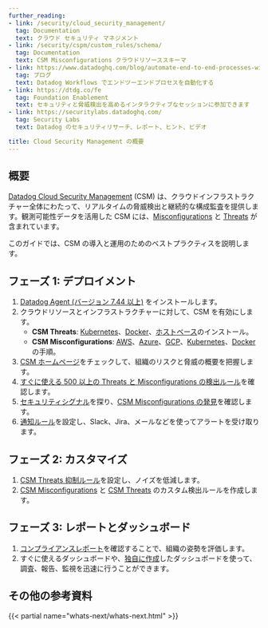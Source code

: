 ```yaml
---
further_reading:
- link: /security/cloud_security_management/
  tag: Documentation
  text: クラウド セキュリティ マネジメント
- link: /security/cspm/custom_rules/schema/
  tag: Documentation
  text: CSM Misconfigurations クラウドリソーススキーマ
- link: https://www.datadoghq.com/blog/automate-end-to-end-processes-with-datadog-workflows/
  tag: ブログ
  text: Datadog Workflows でエンドツーエンドプロセスを自動化する
- link: https://dtdg.co/fe
  tag: Foundation Enablement
  text: セキュリティと脅威検出を高めるインタラクティブなセッションに参加できます
- link: https://securitylabs.datadoghq.com/
  tag: Security Labs
  text: Datadog のセキュリティリサーチ、レポート、ヒント、ビデオ

title: Cloud Security Management の概要
---
```


## 概要

[Datadog Cloud Security Management][1] (CSM) は、クラウドインフラストラクチャー全体にわたって、リアルタイムの脅威検出と継続的な構成監査を提供します。観測可能性データを活用した CSM には、[Misconfigurations][2] と [Threats][3] が含まれています。

このガイドでは、CSM の導入と運用のためのベストプラクティスを説明します。

## フェーズ 1: デプロイメント

1. [Datadog Agent (バージョン 7.44 以上)][4] をインストールします。
2. クラウドリソースとインフラストラクチャーに対して、CSM を有効にします。
    - **CSM Threats**: [Kubernetes][5]、[Docker][6]、[ホストベース][7]のインストール。
    - **CSM Misconfigurations**: [AWS][10]、[Azure][11]、[GCP][12]、[Kubernetes][8]、[Docker][9] の手順。
3. [CSM ホームページ][13]をチェックして、組織のリスクと脅威の概要を把握します。
4. [すぐに使える 500 以上の Threats と Misconfigurations の検出ルール][14]を確認します。
5. [セキュリティシグナル][15]を探り、[CSM Misconfigurations の発見][16]を確認します。
6. [通知ルール][17]を設定し、Slack、Jira、メールなどを使ってアラートを受け取ります。

## フェーズ 2: カスタマイズ

1. [CSM Threats 抑制ルール][18]を設定し、ノイズを低減します。
2. [CSM Misconfigurations][19] と [CSM Threats][20] のカスタム検出ルールを作成します。

## フェーズ 3: レポートとダッシュボード

1. [コンプライアンスレポート][21]を確認することで、組織の姿勢を評価します。
2. すぐに使えるダッシュボードや、[独自に作成][22]したダッシュボードを使って、調査、報告、監視を迅速に行うことができます。

## その他の参考資料

{{< partial name="whats-next/whats-next.html" >}}

[1]: /ja/security/cloud_security_management/
[2]: /ja/security/cspm/
[3]: /ja/security/cloud_workload_security/
[4]: https://app.datadoghq.com/account/settings/agent/latest
[5]: /ja/security/cloud_workload_security/setup/?tab=kubernetes
[6]: /ja/security/cloud_workload_security/setup/?tab=docker
[7]: /ja/security/cloud_workload_security/setup/?tab=hostothers
[8]: /ja/security/cspm/setup?tab=kubernetes
[9]: /ja/security/cspm/setup?tab=docker
[10]: /ja/security/cspm/setup?tab=aws
[11]: /ja/security/cspm/setup?tab=azure
[12]: /ja/security/cspm/setup?tab=gcp
[13]: https://app.datadoghq.com/security/csm
[14]: /ja/security/default_rules/#cat-cloud-security-management
[15]: /ja/security/cspm/signals_explorer/
[16]: /ja/security/cspm/findings/
[17]: https://app.datadoghq.com/security/configuration/notification-rules
[18]: /ja/security/cloud_security_management/guide/tuning-rules/
[19]: /ja/security/cspm/custom_rules
[20]: /ja/security/cloud_workload_security/agent_expressions
[21]: /ja/security/cspm/frameworks_and_benchmarks
[22]: /ja/dashboards/#overview
